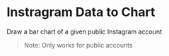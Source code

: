 # Instragram Data to Chart

Draw a bar chart of a given public Instagram account

>Note: Only works for public accounts


